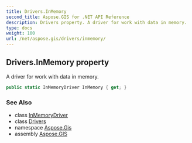 ```yaml
---
title: Drivers.InMemory
second_title: Aspose.GIS for .NET API Reference
description: Drivers property. A driver for work with data in memory.
type: docs
weight: 100
url: /net/aspose.gis/drivers/inmemory/
---
```

## Drivers.InMemory property

A driver for work with data in memory.

```csharp
public static InMemoryDriver InMemory { get; }
```

### See Also

* class [InMemoryDriver](../../../aspose.gis.formats.inmemory/inmemorydriver/)
* class [Drivers](../)
* namespace [Aspose.Gis](../../drivers/)
* assembly [Aspose.GIS](../../../)


